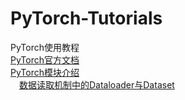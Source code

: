 # PyTorch-Tutorials
PyTorch使用教程<br>
[PyTorch官方文档](https://pytorch.org/tutorials/beginner/basics/intro.html)<br>
[PyTorch模块介绍](https://blog.csdn.net/qq_37388085/category_9417143.html)<br>
　[数据读取机制中的Dataloader与Dataset](https://blog.csdn.net/qq_37388085/category_9417143.html)<br>

